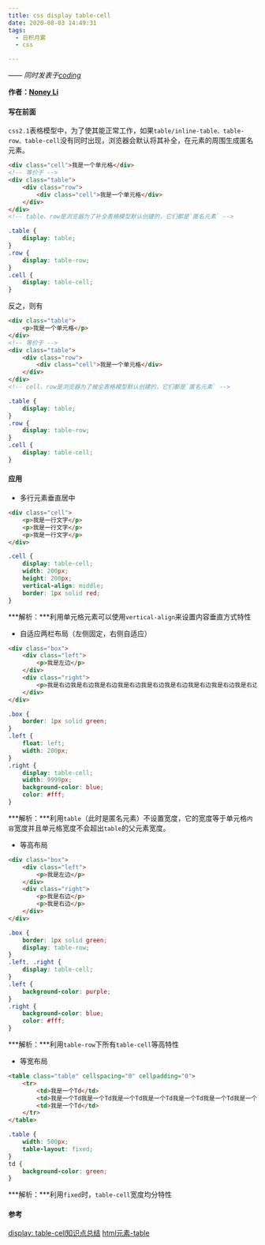 ```yaml
---
title: css display table-cell
date: 2020-08-03 14:49:31
tags:
  - 日积月累
  - css

---
```


[Noney Li]: https://github.com/noney/ "noneyli"

*—— 同时发表于[coding](http://0kv30q.coding-pages.com/)*

__作者：[Noney Li]__

#### 写在前面

`css2.1`表格模型中，为了使其能正常工作，如果`table/inline-table、table-row、table-cell`没有同时出现，浏览器会默认将其补全，在元素的周围生成匿名元素。

```html
<div class="cell">我是一个单元格</div>
<!-- 等价于 -->
<div class="table">
	<div class="row">
		<div class="cell">我是一个单元格</div>
	</div>
</div>
<!-- table、row是浏览器为了补全表格模型默认创建的，它们都是`匿名元素` -->
```

```css
.table {
	display: table;
}
.row {
	display: table-row;
}
.cell {
	display: table-cell;
}
```

<!-- more -->

反之，则有

```html
<div class="table">
	<p>我是一个单元格</p>
</div>
<!-- 等价于 -->
<div class="table">
	<div class="row">
		<div class="cell">我是一个单元格</div>
	</div>
</div>
<!-- cell、row是浏览器为了被全表格模型默认创建的，它们都是`匿名元素` -->
```

```css
.table {
	display: table;
}
.row {
	display: table-row;
}
.cell {
	display: table-cell;
}
```

#### 应用

- 多行元素垂直居中

```html
<div class="cell">
	<p>我是一行文字</p>
	<p>我是一行文字</p>
	<p>我是一行文字</p>
</div>
```

```css
.cell {
	display: table-cell;
	width: 200px;
	height: 200px;
	vertical-align: middle;
	border: 1px solid red;
}
```

***解析：***利用单元格元素可以使用`vertical-align`来设置内容垂直方式特性

- 自适应两栏布局（左侧固定，右侧自适应）

```html
<div class="box">
	<div class="left">
		<p>我是左边</p>
	</div>
	<div class="right">
		<p>我是右边我是右边我是右边我是右边我是右边我是右边我是右边我是右边我是右边我是右边</p>
	</div>
</div>
```

```css
.box {
	border: 1px solid green;
}
.left {
	float: left;
	width: 200px;
}
.right {
	display: table-cell;
	width: 9999px;
	background-color: blue;
	color: #fff;
}
```

***解析：***利用`table`（此时是匿名元素）不设置宽度，它的宽度等于单元格`内容`宽度并且单元格宽度不会超出`table`的父元素宽度。

- 等高布局

```html
<div class="box">
	<div class="left">
		<p>我是左边</p>
	</div>
	<div class="right">
		<p>我是右边</p>
		<p>我是右边</p>
	</div>
</div>
```

```css
.box {
	border: 1px solid green;
	display: table-row;
}
.left, .right {
	display: table-cell;
}
.left {
	background-color: purple;
}
.right {
	background-color: blue;
	color: #fff;
}
```

***解析：***利用`table-row`下所有`table-cell`等高特性

- 等宽布局

```html
<table class="table" cellspacing="0" cellpadding="0">
	<tr>
		<td>我是一个Td</td>
		<td>我是一个Td我是一个Td我是一个Td我是一个Td我是一个Td我是一个Td我是一个Td我是一个Td我是一个Td我是一个Td我是一个Td我是一个Td我是一个Td我是一个Td我是一个Td我是一个Td我是一个Td我是一个Td我是一个Td我是一个Td</td>
		<td>我是一个Td</td>
	</tr>
</table>
```

```css
.table {
	width: 500px;
	table-layout: fixed;
}
td {
	background-color: green;
}
```

***解析：***利用`fixed`时，`table-cell`宽度均分特性

#### 参考

[display: table-cell知识点总结](https://www.jianshu.com/p/52b0c2a7ea29)
[html元素-table]([http://0kv30q.coding-pages.com/2020/07/28/html%E5%85%83%E7%B4%A0-table/](http://0kv30q.coding-pages.com/2020/07/28/html元素-table/))